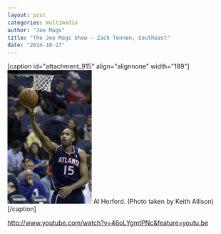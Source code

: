 ```yaml
---
layout: post
categories: multimedia
author: "Joe Mags"
title: "The Joe Mags Show — Zach Tennen, Southeast"
date: "2014-10-27"
---
```


\[caption id="attachment\_915" align="alignnone" width="189"\][![Al Horford. (Photo taken by Keith Allison)](/img/Al.Horford.-189x300.jpg)](http://www.thehighscreen.com/wp-content/uploads/2014/09/Al.Horford.-e1414348427862.jpg) Al Horford. (Photo taken by Keith Allison)\[/caption\]

http://www.youtube.com/watch?v=46oLYgmtPNc&feature=youtu.be

